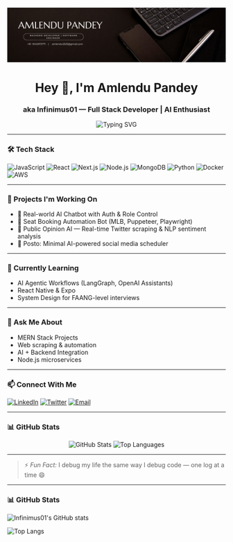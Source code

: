 <p align="center">
  <img src="https://raw.githubusercontent.com/Infinimus01/Infinimus01/main/banner.png" alt="Banner" />
</p>



<h1 align="center">Hey 👋, I'm Amlendu Pandey</h1>
<h3 align="center">aka Infinimus01 — Full Stack Developer | AI Enthusiast</h3>

<p align="center">
  <img src="https://readme-typing-svg.demolab.com?font=Fira+Code&pause=1000&color=00F7FF&center=true&vCenter=true&width=435&lines=I+build+cool+AI+stuff+%F0%9F%A4%96;I+automate+the+web+%F0%9F%9A%80;MERN+%2B+AI+%3D+%F0%9F%94%A5;Let%E2%80%99s+build+the+future+with+code" alt="Typing SVG" />
</p>

---

### 🛠️ Tech Stack

![JavaScript](https://img.shields.io/badge/-JavaScript-black?style=flat-square&logo=javascript)
![React](https://img.shields.io/badge/-React-black?style=flat-square&logo=react)
![Next.js](https://img.shields.io/badge/-Next.js-black?style=flat-square&logo=next.js)
![Node.js](https://img.shields.io/badge/-Node.js-black?style=flat-square&logo=node.js)
![MongoDB](https://img.shields.io/badge/-MongoDB-black?style=flat-square&logo=mongodb)
![Python](https://img.shields.io/badge/-Python-black?style=flat-square&logo=python)
![Docker](https://img.shields.io/badge/-Docker-black?style=flat-square&logo=docker)
![AWS](https://img.shields.io/badge/-AWS-black?style=flat-square&logo=amazon-aws)

---

### 🔭 Projects I'm Working On

- 🤖 Real-world AI Chatbot with Auth & Role Control  
- 🎯 Seat Booking Automation Bot (MLB, Puppeteer, Playwright)  
- 🧠 Public Opinion AI — Real-time Twitter scraping & NLP sentiment analysis  
- 📅 Posto: Minimal AI-powered social media scheduler  

---

### 🌱 Currently Learning

- AI Agentic Workflows (LangGraph, OpenAI Assistants)  
- React Native & Expo  
- System Design for FAANG-level interviews  

---

### 💬 Ask Me About

- MERN Stack Projects  
- Web scraping & automation  
- AI + Backend Integration  
- Node.js microservices  

---

### 📫 Connect With Me

[![LinkedIn](https://img.shields.io/badge/-LinkedIn-blue?style=flat-square&logo=linkedin)](https://www.linkedin.com/in/your-link/)
[![Twitter](https://img.shields.io/badge/-@_infinimus-1DA1F2?style=flat-square&logo=twitter&logoColor=white)](https://twitter.com/_infinimus)
[![Email](https://img.shields.io/badge/-gaurau1611@gmail.com-D14836?style=flat-square&logo=gmail&logoColor=white)](mailto:gaurau1611@gmail.com)

---

### 📊 GitHub Stats

<p align="center">
  <img src="https://github-readme-stats.vercel.app/api?username=Infinimus01&show_icons=true&theme=radical" alt="GitHub Stats" />
  <img src="https://github-readme-stats.vercel.app/api/top-langs/?username=Infinimus01&layout=compact&theme=radical" alt="Top Languages" />
</p>

---

> ⚡ *Fun Fact:* I debug my life the same way I debug code — one log at a time 😄


---

### 📊 GitHub Stats

![Infinimus01's GitHub stats](https://github-readme-stats.vercel.app/api?username=Infinimus01&show_icons=true&theme=radical)

![Top Langs](https://github-readme-stats.vercel.app/api/top-langs/?username=Infinimus01&layout=compact&theme=radical)
